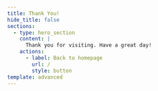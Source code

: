 ```yaml
---
title: Thank You!
hide_title: false
sections:
  - type: hero_section
    content: |
      Thank you for visiting. Have a great day!
    actions:
      - label: Back to homepage
        url: /
        style: button
template: advanced
---
```

